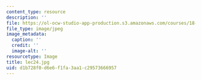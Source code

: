 ```yaml
---
content_type: resource
description: ''
file: https://ol-ocw-studio-app-production.s3.amazonaws.com/courses/18-01sc-single-variable-calculus-fall-2010/d1b728f0d6e6f1fa3aa1c29573666957_lec24.jpg
file_type: image/jpeg
image_metadata:
  caption: ''
  credit: ''
  image-alt: ''
resourcetype: Image
title: lec24.jpg
uid: d1b728f0-d6e6-f1fa-3aa1-c29573666957
---
```

